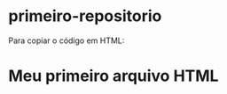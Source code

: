 # primeiro-repositorio

Para copiar o código em  HTML:

<html>
  <h1>Meu primeiro arquivo HTML</h1>
</html>
